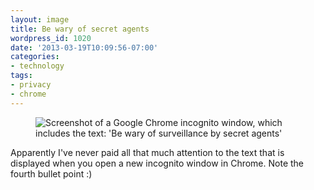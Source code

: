 ```yaml
---
layout: image
title: Be wary of secret agents
wordpress_id: 1020
date: '2013-03-19T10:09:56-07:00'
categories:
- technology
tags:
- privacy
- chrome
---
```

<figure class="aligncenter">
  <img src="incognito.png" alt="Screenshot of a Google Chrome incognito window, which includes the text: 'Be wary of
  surveillance by secret agents'" >
</figure>

Apparently I've never paid all that much attention to the text that is displayed when you open a new incognito window in
Chrome.  Note the fourth bullet point :)

